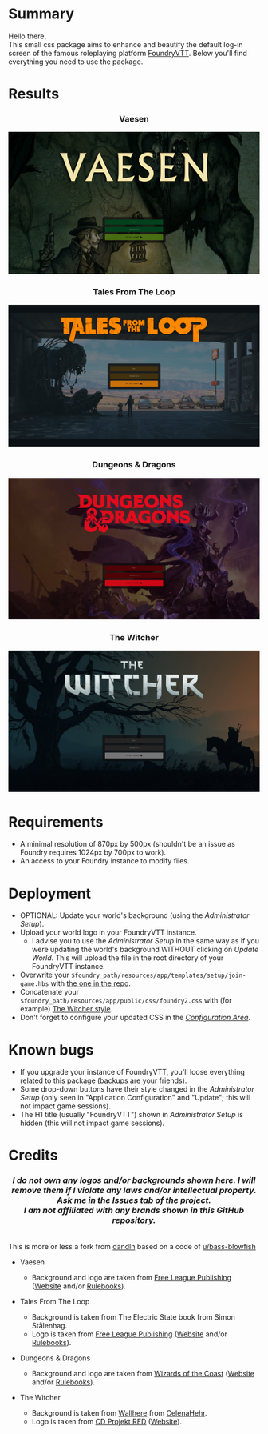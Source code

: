 # Summary
Hello there,<br>
This small css package aims to enhance and beautify the default log-in screen of the famous roleplaying platform [FoundryVTT](https://foundryvtt.com/).
Below you'll find everything you need to use the package.

# Results
### <p align="center">Vaesen</p>
![Vaesen Rendered](_samples/vaesen-rendered.png)<br>
### <p align="center">Tales From The Loop</p>
![Tales From The Loop Rendered](_samples/tftl-rendered.png)<br>
### <p align="center">Dungeons & Dragons</p>
![Dungeons & Dragons](_samples/d&d-rendered.png)<br>
### <p align="center">The Witcher</p>
![The Witcher](_samples/the-witcher-rendered.png)<br>

# Requirements
* A minimal resolution of 870px by 500px (shouldn't be an issue as Foundry requires 1024px by 700px to work).
* An access to your Foundry instance to modify files.

# Deployment
* OPTIONAL: Update your world's background (using the *Administrator Setup*).
* Upload your world logo in your FoundryVTT instance.
    * I advise you to use the *Administrator Setup* in the same way as if you were updating the world's background WITHOUT clicking on *Update World*. This will upload the file in the root directory of your FoundryVTT instance.
* Overwrite your ```$foundry_path/resources/app/templates/setup/join-game.hbs``` with [the one in the repo](join-game.hbs).
* Concatenate your ```$foundry_path/resources/app/public/css/foundry2.css``` with (for example) [The Witcher style](the-witcher/foundry2.css).
* Don't forget to configure your updated CSS in the [*Configuration Area*](the-witcher/foundry2.css#L10).

# Known bugs
* If you upgrade your instance of FoundryVTT, you'll loose everything related to this package (backups are your friends).
* Some drop-down buttons have their style changed in the *Administrator Setup* (only seen in "Application Configuration" and "Update"; this will not impact game sessions).
* The H1 title (usually "FoundryVTT") shown in *Administrator Setup* is hidden (this will not impact game sessions).

# Credits
### <p align="center">*I do not own any logos and/or backgrounds shown here. I will remove them if I violate any laws and/or intellectual property. Ask me in the [Issues](https://github.com/Doluprane/foundryvtt-login-pages/issues) tab of the project.<br>I am not affiliated with any brands shown in this GitHub repository.*</p>
<br>This is more or less a fork from [dandln](https://github.com/dandln/Foundry-VTT-Prettier-Login-Screen) based on a code of [u/bass-blowfish](https://www.reddit.com/user/bass-blowfish/)<br>

* Vaesen
    * Background and logo are taken from [Free League Publishing](https://freeleaguepublishing.com/) ([Website](https://freeleaguepublishing.com/games/vaesen/) and/or [Rulebooks](https://freeleaguepublishing.com/shop/vaesen-2/vaesen-nordic-horror-roleplaying/)).

* Tales From The Loop 
    * Background is taken from The Electric State book from Simon Stålenhag.
    * Logo is taken from [Free League Publishing](https://freeleaguepublishing.com/) ([Website](https://freeleaguepublishing.com/games/tales-from-the-loop-rpg/) and/or [Rulebooks](https://freeleaguepublishing.com/shop/tales-from-the-loop/core-rulebook/)).

* Dungeons & Dragons
    * Background and logo are taken from [Wizards of the Coast](https://company.wizards.com/) ([Website](https://dnd.wizards.com/) and/or [Rulebooks](https://marketplace.dndbeyond.com/category/dungeon-masters-guide/)).

* The Witcher
    * Background is taken from [Wallhere](https://wallhere.com/en/wallpaper/1931009/) from [CelenaHehr](https://wallhere.com/en/user/3600649/).
    * Logo is taken from [CD Projekt RED](https://www.cdprojektred.com/) ([Website](https://www.thewitcher.com/)).